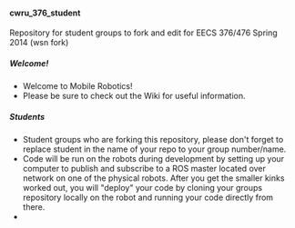 #### cwru_376_student
Repository for student groups to fork and edit for EECS 376/476 Spring 2014 (wsn fork) 

##### Welcome!
* Welcome to Mobile Robotics!
* Please be sure to check out the Wiki for useful information.

##### Students
* Student groups who are forking this repository, please don't forget to replace student in the name of your repo to your group number/name.
* Code will be run on the robots during development by setting up your computer to publish and subscribe to a ROS master located over network on one of the physical robots.  After you get the smaller kinks worked out, you will "deploy" your code by cloning your groups repository locally on the robot and running your code directly from there.
*
